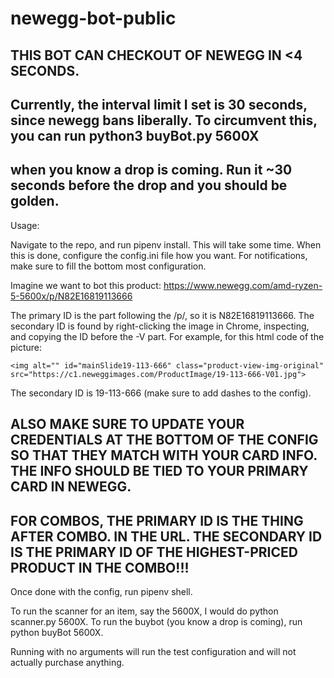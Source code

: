 # newegg-bot-public

## THIS BOT CAN CHECKOUT OF NEWEGG IN <4 SECONDS.

## Currently, the interval limit I set is 30 seconds, since newegg bans liberally. To circumvent this, you can run python3 buyBot.py 5600X
## when you know a drop is coming. Run it ~30 seconds before the drop and you should be golden.

Usage:

Navigate to the repo, and run pipenv install. This will take some time.
When this is done, configure the config.ini file how you want. For notifications, make sure to fill the bottom most configuration.

Imagine we want to bot this product: https://www.newegg.com/amd-ryzen-5-5600x/p/N82E16819113666

The primary ID is the part following the /p/, so it is N82E16819113666.
The secondary ID is found by right-clicking the image in Chrome, inspecting, and copying the ID before the -V part. For example, for this html code of the picture:

```
<img alt="" id="mainSlide19-113-666" class="product-view-img-original" src="https://c1.neweggimages.com/ProductImage/19-113-666-V01.jpg">
```

The secondary ID is 19-113-666 (make sure to add dashes to the config).

## ALSO MAKE SURE TO UPDATE YOUR CREDENTIALS AT THE BOTTOM OF THE CONFIG SO THAT THEY MATCH WITH YOUR CARD INFO. THE INFO SHOULD BE TIED TO YOUR PRIMARY CARD IN NEWEGG.

## FOR COMBOS, THE PRIMARY ID IS THE THING AFTER COMBO. IN THE URL. THE SECONDARY ID IS THE PRIMARY ID OF THE HIGHEST-PRICED PRODUCT IN THE COMBO!!!

Once done with the config, run pipenv shell.

To run the scanner for an item, say the 5600X, I would do python scanner.py 5600X.
To run the buybot (you know a drop is coming), run python buyBot 5600X.

Running with no arguments will run the test configuration and will not actually purchase anything.
